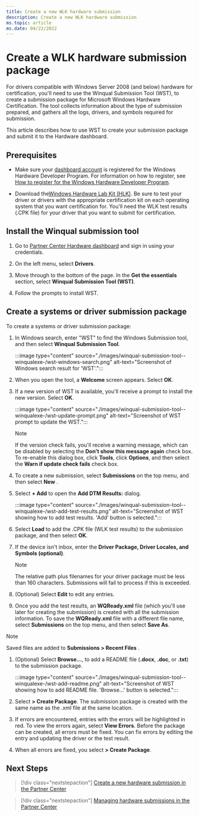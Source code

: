 ```yaml
---
title: Create a new WLK hardware submission
description: Create a new WLK hardware submission
ms.topic: article
ms.date: 04/22/2022
---
```


# Create a WLK hardware submission package

For drivers compatible with Windows Server 2008 (and below) hardware for certification, you'll need to use the Winqual Submission Tool (WST), to create a submission package for Microsoft Windows Hardware Certification. The tool collects information about the type of submission prepared, and gathers all the logs, drivers, and symbols required for submission.

This article describes how to use WST to create your submission package and submit it to the Hardware dashboard.

## Prerequisites

* Make sure your [dashboard account](https://partner.microsoft.com/dashboard) is registered for the Windows Hardware Developer Program. For information on how to register, see [How to register for the Windows Hardware Developer Program](register-for-the-hardware-program.md).

* Download the[Windows Hardware Lab Kit (HLK)](https://docs.microsoft.com/windows-hardware/test/hlk/). Be sure to test your driver or drivers with the appropriate certification kit on each operating system that you want certification for. You'll need the WLK test results (.CPK file) for your driver that you want to submit for certification.

## Install the Winqual submission tool

1. Go to [Partner Center Hardware dashboard](https://partner.microsoft.com/dashboard/hardware/Search) and sign in using your credentials.

1. On the left menu, select **Drivers**.

1. Move through to the bottom of the page. In the **Get the essentials** section, select **Winqual Submission Tool (WST)**.

1. Follow the prompts to install WST.

## Create a systems or driver submission package

To create a systems or driver submission package:

1. In Windows search, enter "WST" to find the Windows Submission tool, and then select **Winqual Submission Tool**.

    :::image type="content" source="./images/winqual-submission-tool--winqualexe-/wst-windows-search.png" alt-text="Screenshot of Windows search result for 'WST'.":::

1. When you open the tool, a **Welcome** screen appears. Select **OK**.

1. If a new version of WST is available, you'll receive a prompt to install the new version. Select **OK**.

    :::image type="content" source="./images/winqual-submission-tool--winqualexe-/wst-update-prompt.png" alt-text="Screenshot of WST prompt to update the WST.":::

    >[!NOTE]
    >If the version check fails, you'll receive a warning message, which can be disabled by selecting the **Don't show this message again** check box.  To re-enable this dialog box, click **Tools**, click **Options**, and then select the **Warn if update check fails** check box.

1. To create a new submission, select **Submissions** on the top menu, and then select **New** .

1. Select **+ Add** to open the **Add DTM Results:** dialog.

    :::image type="content" source="./images/winqual-submission-tool--winqualexe-/wst-add-test-results.png" alt-text="Screenshot of WST showing how to add test results. 'Add' button is selected.":::

1. Select **Load** to add the .CPK file (WLK test results) to the submission package, and then select **OK**.

1. If the device isn't inbox, enter the **Driver Package, Driver Locales, and Symbols (optional)**.

    >[!NOTE]
    > The relative path plus filenames for your driver package must be less than 160 characters. Submissions will fail to process if this is exceeded.

1. (Optional) Select **Edit** to edit any entries.

1. Once you add the test results, an **WQReady.xml** file (which you'll use later for creating the submission) is created with all the submission information. To save the **WQReady.xml** file with a different file name, select **Submissions** on the top menu, and then select **Save As**.

>[!NOTE]
>Saved files are added to **Submissions > Recent Files** .

1. (Optional) Select **Browse...**, to add a README file (**.docx**, **.doc**, or **.txt**) to the submission package.

    :::image type="content" source="./images/winqual-submission-tool--winqualexe-/wst-add-readme.png" alt-text="Screenshot of WST showing how to add README file. 'Browse...' button is selected.":::

1. Select **> Create Package**.  The submission package is created with the same name as the .xml file at the same location.

1. If errors are encountered, entries with the errors will be highlighted in red. To view the errors again, select **View Errors**. Before the package can be created, all errors must be fixed. You can fix errors by editing the entry and updating the driver or the test result.

1. When all errors are fixed, you select **> Create Package**.

## Next Steps

> [!div class="nextstepaction"]
> [Create a new hardware submission in the Partner Center](create-a-new-hardware-submission.md)

> [!div class="nextstepaction"]
> [Managing hardware submissions in the Partner Center](manage-your-hardware-submissions.md)
 

 






